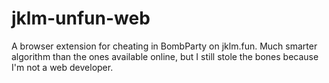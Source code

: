 # jklm-unfun-web
A browser extension for cheating in BombParty on jklm.fun. Much smarter algorithm than the ones available online, but I still stole the bones because I'm not a web developer.
